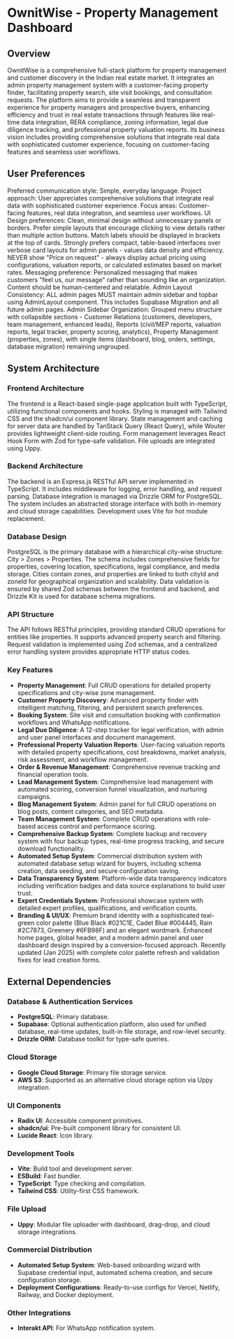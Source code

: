 # OwnitWise - Property Management Dashboard

## Overview
OwnitWise is a comprehensive full-stack platform for property management and customer discovery in the Indian real estate market. It integrates an admin property management system with a customer-facing property finder, facilitating property search, site visit bookings, and consultation requests. The platform aims to provide a seamless and transparent experience for property managers and prospective buyers, enhancing efficiency and trust in real estate transactions through features like real-time data integration, RERA compliance, zoning information, legal due diligence tracking, and professional property valuation reports. Its business vision includes providing comprehensive solutions that integrate real data with sophisticated customer experience, focusing on customer-facing features and seamless user workflows.

## User Preferences
Preferred communication style: Simple, everyday language.
Project approach: User appreciates comprehensive solutions that integrate real data with sophisticated customer experience.
Focus areas: Customer-facing features, real data integration, and seamless user workflows.
UI Design preferences: Clean, minimal design without unnecessary panels or borders. Prefer simple layouts that encourage clicking to view details rather than multiple action buttons. Match labels should be displayed in brackets at the top of cards. Strongly prefers compact, table-based interfaces over verbose card layouts for admin panels - values data density and efficiency. NEVER show "Price on request" - always display actual pricing using configurations, valuation reports, or calculated estimates based on market rates.
Messaging preference: Personalized messaging that makes customers "feel us, our message" rather than sounding like an organization. Content should be human-centered and relatable.
Admin Layout Consistency: ALL admin pages MUST maintain admin sidebar and topbar using AdminLayout component. This includes Supabase Migration and all future admin pages.
Admin Sidebar Organization: Grouped menu structure with collapsible sections - Customer Relations (customers, developers, team management, enhanced leads), Reports (civil/MEP reports, valuation reports, legal tracker, property scoring, analytics), Property Management (properties, zones), with single items (dashboard, blog, orders, settings, database migration) remaining ungrouped.

## System Architecture

### Frontend Architecture
The frontend is a React-based single-page application built with TypeScript, utilizing functional components and hooks. Styling is managed with Tailwind CSS and the shadcn/ui component library. State management and caching for server data are handled by TanStack Query (React Query), while Wouter provides lightweight client-side routing. Form management leverages React Hook Form with Zod for type-safe validation. File uploads are integrated using Uppy.

### Backend Architecture
The backend is an Express.js RESTful API server implemented in TypeScript. It includes middleware for logging, error handling, and request parsing. Database integration is managed via Drizzle ORM for PostgreSQL. The system includes an abstracted storage interface with both in-memory and cloud storage capabilities. Development uses Vite for hot module replacement.

### Database Design
PostgreSQL is the primary database with a hierarchical city-wise structure: City > Zones > Properties. The schema includes comprehensive fields for properties, covering location, specifications, legal compliance, and media storage. Cities contain zones, and properties are linked to both cityId and zoneId for geographical organization and scalability. Data validation is ensured by shared Zod schemas between the frontend and backend, and Drizzle Kit is used for database schema migrations.

### API Structure
The API follows RESTful principles, providing standard CRUD operations for entities like properties. It supports advanced property search and filtering. Request validation is implemented using Zod schemas, and a centralized error handling system provides appropriate HTTP status codes.

### Key Features
- **Property Management**: Full CRUD operations for detailed property specifications and city-wise zone management.
- **Customer Property Discovery**: Advanced property finder with intelligent matching, filtering, and persistent search preferences.
- **Booking System**: Site visit and consultation booking with confirmation workflows and WhatsApp notifications.
- **Legal Due Diligence**: A 12-step tracker for legal verification, with admin and user panel interfaces and document management.
- **Professional Property Valuation Reports**: User-facing valuation reports with detailed property specifications, cost breakdowns, market analysis, risk assessment, and workflow management.
- **Order & Revenue Management**: Comprehensive revenue tracking and financial operation tools.
- **Lead Management System**: Comprehensive lead management with automated scoring, conversion funnel visualization, and nurturing campaigns.
- **Blog Management System**: Admin panel for full CRUD operations on blog posts, content categories, and SEO metadata.
- **Team Management System**: Complete CRUD operations with role-based access control and performance scoring.
- **Comprehensive Backup System**: Complete backup and recovery system with four backup types, real-time progress tracking, and secure download functionality.
- **Automated Setup System**: Commercial distribution system with automated database setup wizard for buyers, including schema creation, data seeding, and secure configuration saving.
- **Data Transparency System**: Platform-wide data transparency indicators including verification badges and data source explanations to build user trust.
- **Expert Credentials System**: Professional showcase system with detailed expert profiles, qualifications, and verification counts.
- **Branding & UI/UX**: Premium brand identity with a sophisticated teal-green color palette (Blue Black #021C1E, Cadet Blue #004445, Rain #2C7873, Greenery #6FB98F) and an elegant wordmark. Enhanced home pages, global header, and a modern admin panel and user dashboard design inspired by a conversion-focused approach. Recently updated (Jan 2025) with complete color palette refresh and validation fixes for lead creation forms.

## External Dependencies

### Database & Authentication Services
- **PostgreSQL**: Primary database.
- **Supabase**: Optional authentication platform, also used for unified database, real-time updates, built-in file storage, and row-level security.
- **Drizzle ORM**: Database toolkit for type-safe queries.

### Cloud Storage
- **Google Cloud Storage**: Primary file storage service.
- **AWS S3**: Supported as an alternative cloud storage option via Uppy integration.

### UI Components
- **Radix UI**: Accessible component primitives.
- **shadcn/ui**: Pre-built component library for consistent UI.
- **Lucide React**: Icon library.

### Development Tools
- **Vite**: Build tool and development server.
- **ESBuild**: Fast bundler.
- **TypeScript**: Type checking and compilation.
- **Tailwind CSS**: Utility-first CSS framework.

### File Upload
- **Uppy**: Modular file uploader with dashboard, drag-drop, and cloud storage integrations.

### Commercial Distribution
- **Automated Setup System**: Web-based onboarding wizard with Supabase credential input, automated schema creation, and secure configuration storage.
- **Deployment Configurations**: Ready-to-use configs for Vercel, Netlify, Railway, and Docker deployment.

### Other Integrations
- **Interakt API**: For WhatsApp notification system.